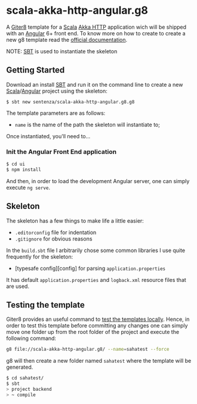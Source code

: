 # scala-akka-http-angular.g8

A [Giter8][g8] template for a [Scala][scala] [Akka HTTP][akka] application wich will be shipped with an [Angular][angularweb] 6+ front end. To know more on how to create to create a new g8 template read the [official documentation][g8 docs].

NOTE: [SBT][sbt] is used to instantiate the skeleton

## Getting Started

Download an install [SBT][sbt] and run it on the command line to create a new [Scala][scala]/[Angular][angularweb] project using the skeleton:

```
$ sbt new sentenza/scala-akka-http-angular.g8.g8
```

The template parameters are as follows:

* `name` is the name of the path the skeleton will instantiate to;

Once instantiated, you'll need to...

### Init the Angular Front End application

```bash
$ cd ui
$ npm install
```

And then, in order to load the development Angular server, one can simply execute `ng serve`. 

## Skeleton

The skeleton has a few things to make life a little easier:

* `.editorconfig` file for indentation
* `.gitignore` for obvious reasons

In the `build.sbt` file I arbitrarily chose some common libraries I use quite frequently for the skeleton:

* [typesafe config][config] for parsing `application.properties`

It has default `application.properties` and `logback.xml` resource files that are used. 

## Testing the template

Giter8 provides an useful command to [test the templates locally][g8 test]. Hence, in order to test this template before committing any changes one can simply move one folder up from the root folder of the project and execute the following command:

```bash
g8 file://scala-akka-http-angular.g8/ --name=sahatest --force
```

g8 will then create a new folder named `sahatest` where the template will be generated.

```bash
$ cd sahatest/
$ sbt
> project backend
> ~ compile
```

[g8]:               http://www.foundweekends.org/giter8/
[g8 docs]:          http://www.foundweekends.org/giter8/template.html
[g8 test]:          http://www.foundweekends.org/giter8/testing.html
[angularweb]:       https://angular.io/
[sbt]:              https://www.scala-sbt.org/index.html
[scala]:            http://www.scala.org
[akka]:             https://doc.akka.io/docs/akka-http/current/